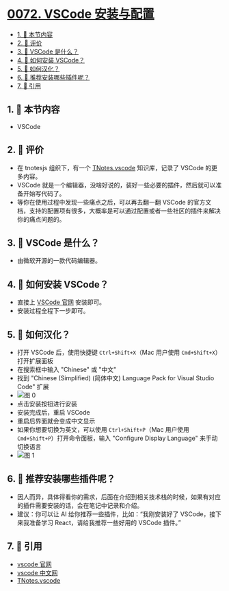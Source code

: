 # [0072. VSCode 安装与配置](https://github.com/tnotesjs/TNotes.react/tree/main/notes/0072.%20VSCode%20%E5%AE%89%E8%A3%85%E4%B8%8E%E9%85%8D%E7%BD%AE)

<!-- region:toc -->

- [1. 🎯 本节内容](#1--本节内容)
- [2. 🫧 评价](#2--评价)
- [3. 🤔 VSCode 是什么？](#3--vscode-是什么)
- [4. 🤔 如何安装 VSCode？](#4--如何安装-vscode)
- [5. 🤔 如何汉化？](#5--如何汉化)
- [6. 🤔 推荐安装哪些插件呢？](#6--推荐安装哪些插件呢)
- [7. 🔗 引用](#7--引用)

<!-- endregion:toc -->

## 1. 🎯 本节内容

- VSCode

## 2. 🫧 评价

- 在 tnotesjs 组织下，有一个 [TNotes.vscode][3] 知识库，记录了 VSCode 的更多内容。
- VSCode 就是一个编辑器，没啥好说的，装好一些必要的插件，然后就可以准备开始写代码了。
- 等你在使用过程中发现一些痛点之后，可以再去翻一翻 VSCode 的官方文档，支持的配置项有很多，大概率是可以通过配置或者一些社区的插件来解决你的痛点问题的。

## 3. 🤔 VSCode 是什么？

- 由微软开源的一款代码编辑器。

## 4. 🤔 如何安装 VSCode？

- 直接上 [VSCode 官网][2] 安装即可。
- 安装过程全程下一步即可。

## 5. 🤔 如何汉化？

- 打开 VSCode 后，使用快捷键 `Ctrl+Shift+X`（Mac 用户使用 `Cmd+Shift+X`）打开扩展面板
- 在搜索框中输入 "Chinese" 或 "中文"
- 找到 "Chinese (Simplified) (简体中文) Language Pack for Visual Studio Code" 扩展
- ![图 0](https://cdn.jsdelivr.net/gh/tnotesjs/imgs@main/2025-10-17-16-30-47.png)
- 点击安装按钮进行安装
- 安装完成后，重启 VSCode
- 重启后界面就会变成中文显示
- 如果你想要切换为英文，可以使用 `Ctrl+Shift+P`（Mac 用户使用 `Cmd+Shift+P`）打开命令面板，输入 "Configure Display Language" 来手动切换语言
- ![图 1](https://cdn.jsdelivr.net/gh/tnotesjs/imgs@main/2025-10-17-16-32-14.png)

## 6. 🤔 推荐安装哪些插件呢？

- 因人而异，具体得看你的需求，后面在介绍到相关技术栈的时候，如果有对应的插件需要安装的话，会在笔记中记录和介绍。
- 建议：你可以让 AI 给你推荐一些插件，比如：“我刚安装好了 VSCode，接下来我准备学习 React，请给我推荐一些好用的 VSCode 插件。”

## 7. 🔗 引用

- [vscode 官网][2]
- [vscode 中文网][1]
- [TNotes.vscode][3]

[1]: https://vscode.js.cn/
[2]: https://code.visualstudio.com/
[3]: https://tnotesjs.github.io/TNotes.vscode/
